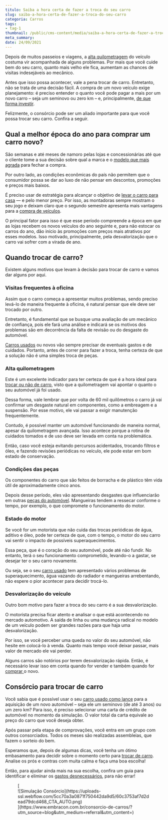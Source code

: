 ```yaml
---
titulo: Saiba a hora certa de fazer a troca do seu carro
slug: saiba-a-hora-certa-de-fazer-a-troca-do-seu-carro
categoria: Carros
tags:
- tag-1
thumbnail: /public/cms-content/media/saiba-a-hora-certa-de-fazer-a-troca-do-seu-carro.jpg
meta_summary: 
date: 24/09/2021
---
```

Depois de muitos passeios e viagens, a [alta quilometragem](https://www.embracon.com.br/blog/saiba-qual-a-importancia-de-realizar-as-revisoes-regulares-do-carro) do veículo costuma vir acompanhada de alguns problemas. Por mais que você cuide bem do seu carro, quanto mais velho ele fica, aumentam as chances de visitas indesejáveis ao mecânico.

Antes que isso possa acontecer, vale a pena trocar de carro. Entretanto, não se trata de uma decisão fácil. A compra de um novo veículo exige planejamento: é preciso entender o quanto você pode pagar a mais por um novo carro – seja um seminovo ou zero km – e, principalmente, [de que forma investir](https://www.embracon.com.br/blog/entenda-como-comecar-a-investir-mesmo-com-pouco-dinheiro).

Felizmente, o consórcio pode ser um aliado importante para que você possa trocar seu carro. Confira a seguir.

Qual a melhor época do ano para comprar um carro novo? 
-------------------------------------------------------

São semanas e até meses de namoro pelas lojas e concessionárias até que o cliente tome a sua decisão sobre qual a marca e o [modelo que mais agrada](https://www.embracon.com.br/blog/hatch-ou-sedan-diferencas) para fechar a compra.

Por outro lado, as condições econômicas do país não permitem que o consumidor possa se dar ao luxo de não pensar em descontos, promoções e preços mais baixos.

É preciso usar de estratégia para alcançar o objetivo de [levar o carro para casa](https://www.embracon.com.br/blog/compre-o-primeiro-automovel-com-o-consorcio) — e pelo menor preço. Por isso, as montadoras sempre mostram o seu jogo e deixam claro que o segundo semestre apresenta mais vantagens para a [compra de veículos](https://www.embracon.com.br/blog/guia-completo-para-a-compra-do-primeiro-carro).

O principal fator para isso é que esse período compreende a época em que as lojas recebem os novos veículos do ano seguinte e, para não estocar os carros do ano, dão início às promoções com preços mais atrativos por esses modelos. Isso motivado, principalmente, pela desvalorização que o carro vai sofrer com a virada de ano.

Quando trocar de carro? 
------------------------

Existem alguns motivos que levam à decisão para trocar de carro e vamos dar alguns por aqui.

### Visitas frequentes à oficina 

Assim que o carro começa a apresentar muitos problemas, sendo preciso levá-lo de maneira frequente à oficina, é natural pensar que ele deve ser trocado por outro.

Entretanto, é fundamental que se busque uma avaliação de um mecânico de confiança, pois ele fará uma análise e indicará se os motivos dos problemas são em decorrência da falta de revisão ou do desgaste do automóvel.

[Carros usados](https://www.embracon.com.br/blog/comprar-carro-usado-com-a-carta-de-credito-do-consorcio) ou novos vão sempre precisar de eventuais gastos e de cuidados. Portanto, antes de correr para fazer a troca, tenha certeza de que a solução não é uma simples troca de peças.

### Alta quilometragem 

Este é um excelente indicador para ter certeza de que é a hora ideal para [trocar ou não de carro](https://www.embracon.com.br/blog/saiba-o-que-considerar-para-escolher-o-carro-ideal), visto que a quilometragem vai apontar o quanto o seu automóvel já foi usado.

Dessa forma, vale lembrar que por volta de 60 mil quilômetros o carro já vai confirmar um desgaste natural em componentes, como a embreagem e a suspensão. Por esse motivo, ele vai passar a exigir manutenção frequentemente.

Contudo, é possível manter um automóvel funcionando de maneira normal, apesar da quilometragem avançada. Isso acontece porque a rotina de cuidados tomados e de uso deve ser levada em conta na problemática.

Então, caso você esteja evitando percursos acidentados, trocando filtros e óleo, e fazendo revisões periódicas no veículo, ele pode estar em bom estado de conservação.

### Condições das peças 

Os componentes do carro que são feitos de borracha e de plástico têm vida útil de aproximadamente cinco anos.

Depois desse período, eles vão apresentando desgastes que influenciarão em outras [peças do automóvel](https://www.embracon.com.br/blog/4-motivos-para-voce-comprar-um-carro-novo). Mangueiras tendem a ressecar conforme o tempo, por exemplo, o que compromete o funcionamento do motor.

### Estado do motor 

Se você for um motorista que não cuida das trocas periódicas de água, aditivo e óleo, pode ter certeza de que, com o tempo, o motor do seu carro vai sentir o impacto de possíveis superaquecimentos.

Essa peça, que é o coração do seu automóvel, pode até não fundir. No entanto, terá o seu funcionamento comprometido, levando-o a gastar, se desejar ter o seu carro novamente.

Ou seja, se o seu [carro usado](https://www.embracon.com.br/blog/como-funcionam-os-carros-flex-e-quais-sao-as-suas-vantagens) tem apresentado vários problemas de superaquecimento, água vazando do radiador e mangueiras arrebentando, não espere o pior acontecer para decidir trocá-lo.

### Desvalorização do veículo 

Outro bom motivo para fazer a troca do seu carro é a sua desvalorização.

O motorista precisa ficar atento e analisar o que está acontecendo no mercado automotivo. A saída de linha ou uma mudança radical no modelo de um veículo podem ser grandes razões para que haja uma desvalorização.

Por isso, se você perceber uma queda no valor do seu automóvel, não hesite em colocá-lo à venda. Quanto mais tempo você deixar passar, mais valor de mercado ele vai perder.

Alguns carros são notórios por terem desvalorização rápida. Então, é necessário levar isso em conta quando for vender e também quando for [comprar ](https://www.embracon.com.br/blog/vantagens-consorcio-automovel)o novo.

Consórcio para trocar de carro 
-------------------------------

Você sabia que é possível usar o seu [carro usado como lance](https://www.embracon.com.br/conhecaoconsorcio/o-que-e-o-lance-troca-de-chaves) para a aquisição de um novo automóvel – seja ele um seminovo (de até 3 anos) ou um zero km? Para isso, é preciso selecionar uma carta de crédito de automóvel no momento da simulação. O valor total da carta equivale ao preço do carro que você deseja obter.

Após passar pela etapa de comprovações, você entra em um grupo com outros consorciados. Todos os meses são realizadas assembleias, que fazem o sorteio do bem.

Esperamos que, depois de algumas dicas, você tenha um ótimo embasamento para decidir sobre o momento certo para [trocar de carro](https://www.embracon.com.br/blog/4-motivos-para-voce-comprar-um-carro-novo). Analise os prós e contras com muita calma e faça uma boa escolha!

Então, para ajudar ainda mais na sua escolha, confira um guia para identificar e eliminar os [gastos desnecessários](https://www.embracon.com.br/blog/como-identificar-e-eliminar-gastos-desnecessarios), para não errar!

<figure class="w-richtext-figure-type-image w-richtext-align-center">[<div>![Simulação Consórcio](https://uploads-ssl.webflow.com/5cc70a3a0871f750442da9d5/60c3753af7d2dead79dcd468_CTA_AUTO.png)</div>](https://www.embracon.com.br/consorcio-de-carros/?utm_source=blog&utm_medium=referral&utm_content=)</figure>
